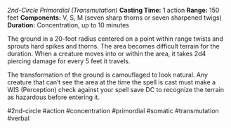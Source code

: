*2nd-Circle Primordial (Transmutation)*
**Casting Time:** 1 action
**Range:** 150 feet
**Components:** V, S, M (seven sharp thorns or seven sharpened twigs)
**Duration:** Concentration, up to 10 minutes

The ground in a 20-foot radius centered on a point within range twists and sprouts hard spikes and thorns. The area becomes difficult terrain for the duration. When a creature moves into or within the area, it takes 2d4 piercing damage for every 5 feet it travels.

The transformation of the ground is camouflaged to look natural. Any creature that can’t see the area at the time the spell is cast must make a WIS (Perception) check against your spell save DC to recognize the terrain as hazardous before entering it.

#2nd-circle #action #concentration #primordial #somatic #transmutation #verbal
